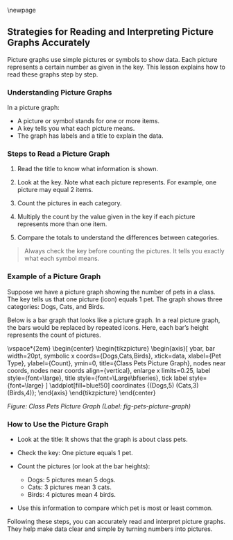 \newpage
## Strategies for Reading and Interpreting Picture Graphs Accurately

Picture graphs use simple pictures or symbols to show data. Each picture represents a certain number as given in the key. This lesson explains how to read these graphs step by step.

### Understanding Picture Graphs

In a picture graph:

- A picture or symbol stands for one or more items.
- A key tells you what each picture means.
- The graph has labels and a title to explain the data.

### Steps to Read a Picture Graph

1. Read the title to know what information is shown.

2. Look at the key. Note what each picture represents. For example, one picture may equal 2 items.

3. Count the pictures in each category.

4. Multiply the count by the value given in the key if each picture represents more than one item.

5. Compare the totals to understand the differences between categories.

> Always check the key before counting the pictures. It tells you exactly what each symbol means.

### Example of a Picture Graph

Suppose we have a picture graph showing the number of pets in a class. The key tells us that one picture (icon) equals 1 pet. The graph shows three categories: Dogs, Cats, and Birds.

Below is a bar graph that looks like a picture graph. In a real picture graph, the bars would be replaced by repeated icons. Here, each bar’s height represents the count of pictures.

\vspace*{2em}
\begin{center}
\begin{tikzpicture}
\begin{axis}[
    ybar,
    bar width=20pt,
    symbolic x coords={Dogs,Cats,Birds},
    xtick=data,
    xlabel={Pet Type},
    ylabel={Count},
    ymin=0,
    title={Class Pets Picture Graph},
    nodes near coords,
    nodes near coords align={vertical},
    enlarge x limits=0.25,
    label style={font=\large},
    title style={font=\Large\bfseries},
    tick label style={font=\large}
]
\addplot[fill=blue!50] coordinates {(Dogs,5) (Cats,3) (Birds,4)};
\end{axis}
\end{tikzpicture}
\end{center}

*Figure: Class Pets Picture Graph (Label: fig-pets-picture-graph)*

### How to Use the Picture Graph

- Look at the title: It shows that the graph is about class pets.

- Check the key: One picture equals 1 pet.

- Count the pictures (or look at the bar heights):

  - Dogs: 5 pictures mean 5 dogs.
  - Cats: 3 pictures mean 3 cats.
  - Birds: 4 pictures mean 4 birds.

- Use this information to compare which pet is most or least common.

Following these steps, you can accurately read and interpret picture graphs. They help make data clear and simple by turning numbers into pictures.